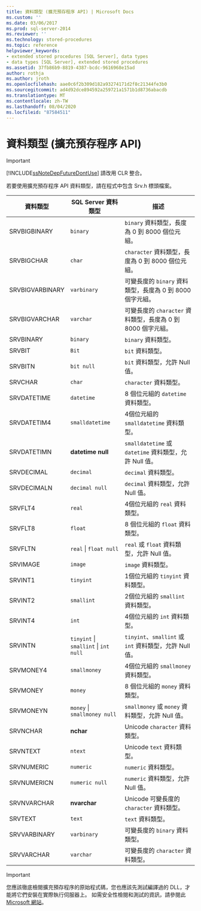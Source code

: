 ```yaml
---
title: 資料類型 (擴充預存程序 API) | Microsoft Docs
ms.custom: ''
ms.date: 03/06/2017
ms.prod: sql-server-2014
ms.reviewer: ''
ms.technology: stored-procedures
ms.topic: reference
helpviewer_keywords:
- extended stored procedures [SQL Server], data types
- data types [SQL Server], extended stored procedures
ms.assetid: 37fb86b9-8819-4387-bcdc-9616968e15ad
author: rothja
ms.author: jroth
ms.openlocfilehash: aae0c6f2b309d182a93274171d2f8c21344fe3b0
ms.sourcegitcommit: ad4d92dce894592a259721a1571b1d8736abacdb
ms.translationtype: MT
ms.contentlocale: zh-TW
ms.lasthandoff: 08/04/2020
ms.locfileid: "87584511"
---
```

# <a name="data-types-extended-stored-procedure-api"></a>資料類型 (擴充預存程序 API)
    
> [!IMPORTANT]  
>  [!INCLUDE[ssNoteDepFutureDontUse](../../includes/ssnotedepfuturedontuse-md.md)] 請改用 CLR 整合。  
  
 若要使用擴充預存程序 API 資料類型，請在程式中包含 Srv.h 標頭檔案。  
  
|資料類型|SQL Server 資料類型|描述|  
|---------------|--------------------------|-----------------|  
|SRVBIGBINARY|`binary`|`binary` 資料類型，長度為 0 到 8000 個位元組。|  
|SRVBIGCHAR|`char`|`character` 資料類型，長度為 0 到 8000 個位元組。|  
|SRVBIGVARBINARY|`varbinary`|可變長度的 `binary` 資料類型，長度為 0 到 8000 個字元組。|  
|SRVBIGVARCHAR|`varchar`|可變長度的 `character` 資料類型，長度為 0 到 8000 個字元組。|  
|SRVBINARY|`binary`|`binary` 資料類型。|  
|SRVBIT|`Bit`|`bit` 資料類型。|  
|SRVBITN|`bit null`|`bit` 資料類型，允許 Null 值。|  
|SRVCHAR|`char`|`character` 資料類型。|  
|SRVDATETIME|`datetime`|8 個位元組的 `datetime` 資料類型。|  
|SRVDATETIM4|`smalldatetime`|4個位元組的 `smalldatetime` 資料類型。|  
|SRVDATETIMN|**datetime null**|`smalldatetime` 或 `datetime` 資料類型，允許 Null 值。|  
|SRVDECIMAL|`decimal`|`decimal` 資料類型。|  
|SRVDECIMALN|`decimal null`|`decimal` 資料類型，允許 Null 值。|  
|SRVFLT4|`real`|4個位元組的 `real` 資料類型。|  
|SRVFLT8|`float`|8 個位元組的 `float` 資料類型。|  
|SRVFLTN|`real` &#124; `float null`|`real` 或 `float` 資料類型，允許 Null 值。|  
|SRVIMAGE|`image`|`image` 資料類型。|  
|SRVINT1|`tinyint`|1個位元組的 `tinyint` 資料類型。|  
|SRVINT2|`smallint`|2個位元組的 `smallint` 資料類型。|  
|SRVINT4|`int`|4個位元組的 `int` 資料類型。|  
|SRVINTN|`tinyint` &#124; `smallint` &#124; `int null`|`tinyint`、`smallint` 或 `int` 資料類型，允許 Null 值。|  
|SRVMONEY4|`smallmoney`|4個位元組的 `smallmoney` 資料類型。|  
|SRVMONEY|`money`|8 個位元組的 `money` 資料類型。|  
|SRVMONEYN|`money` &#124; `smallmoney null`|`smallmoney` 或 `money` 資料類型，允許 Null 值。|  
|SRVNCHAR|**nchar**|Unicode `character` 資料類型。|  
|SRVNTEXT|`ntext`|Unicode `text` 資料類型。|  
|SRVNUMERIC|`numeric`|`numeric` 資料類型。|  
|SRVNUMERICN|`numeric null`|`numeric` 資料類型，允許 Null 值。|  
|SRVNVARCHAR|**nvarchar**|Unicode 可變長度的 `character` 資料類型。|  
|SRVTEXT|`text`|`text` 資料類型。|  
|SRVVARBINARY|`varbinary`|可變長度的 `binary` 資料類型。|  
|SRVVARCHAR|`varchar`|可變長度的 `character` 資料類型。|  
  
> [!IMPORTANT]  
>  您應該徹底檢閱擴充預存程序的原始程式碼，您也應該先測試編譯過的 DLL，才能將它們安裝在實際執行伺服器上。 如需安全性檢閱和測試的資訊，請參閱此 [Microsoft 網站](https://go.microsoft.com/fwlink/?LinkID=54761&amp;clcid=0x409https://msdn.microsoft.com/security/)。  
  
  
